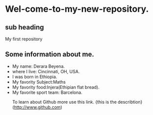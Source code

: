 # Wel-come-to-my-new-repository.
## sub heading
My first repository

<html>
  <body bgcolor:"yellow">
   <h2>Some information about me.</h2>
   <ul>
    <li>My name: Derara Beyena.</li>
    <li>where I live: Cincinnati, OH, USA.</li>
    <li>I was born in Ethiopia.</li>
  <li>My favority Subject:Maths</li>
  <li>My favority food:Injera(Ethipian flat bread).</Li>
 <li>My favorite sport team: Barcelona.</li>
 </body>
 </html>
 
 To learn about Github more use this link.
 {this is the describtion}(http://www.github.com)
